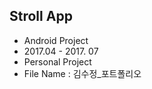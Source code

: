 
## Stroll App

- Android Project 
- 2017.04 - 2017. 07
- Personal Project 
- File Name : 김수정_포트폴리오
